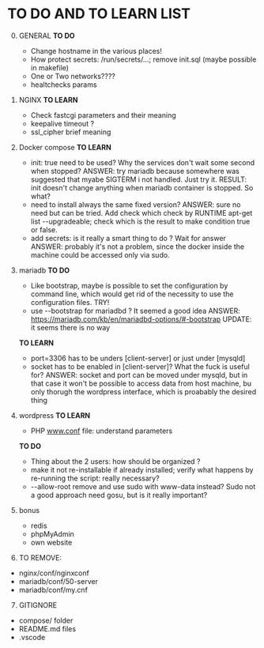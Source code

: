 # TO DO AND TO LEARN LIST
0) GENERAL
	**TO DO**
	- Change hostname in the various places!
	- How protect secrets: /run/secrets/...; remove init.sql (maybe possible in makefile)
	- One or Two networks????
	- healtchecks params

1) NGINX
	**TO LEARN**
	- Check fastcgi parameters and their meaning
	- keepalive timeout ?
	- ssl_cipher brief meaning

2) Docker compose
	**TO LEARN**
	- init: true need to be used? Why the services don't wait some second when stopped?
		ANSWER: try mariadb because somewhere was suggested that myabe SIGTERM i not handled. Just try it.
		RESULT: init doesn't change anything when mariadb container is stopped. So what?
	- need to install always the same fixed version?
		ANSWER: sure no need but can be tried. Add check which check by RUNTIME apt-get list --upgradeable; check which is the result to make condition true or false.
	- add secrets: is it really a smart thing to do ? Wait for answer
		ANSWER: probably it's not a problem, since the docker inside the machine could be accessed only via sudo.

3) mariadb
	**TO DO**
	- Like bootstrap, maybe is possible to set the configuration by command line, which would get rid of the necessity to use the configuration files. TRY!
	- use --bootstrap for mariadbd ? It seemed a good idea
		ANSWER: https://mariadb.com/kb/en/mariadbd-options/#-bootstrap 
		UPDATE: it seems there is no way
		
	**TO LEARN**
	- port=3306 has to be unders [client-server] or just under [mysqld]
	- socket has to be enabled in [client-server]? What the fuck is useful for?
		ANSWER: socket and port can be moved under mysqld, but in that case it won't be possible to access data from host machine, bu only thorugh the wordpress interface, which is proabably the desired thing

4) wordpress
	**TO LEARN**
	- PHP www.conf file: understand parameters

	**TO DO**
	- Thing about the 2 users: how should be organized ?
	- make it not re-installable if already installed; verify what happens by re-running the script: really necessary?
	- --allow-root remove and use sudo with www-data instead? Sudo not a good approach need gosu, but is it really important?

5) bonus
	- redis
	- phpMyAdmin
	- own website

6) TO REMOVE:
- nginx/conf/nginxconf
- mariadb/conf/50-server
- mariadb/conf/my.cnf

7) GITIGNORE
- compose/ folder
- README.md files
- .vscode
